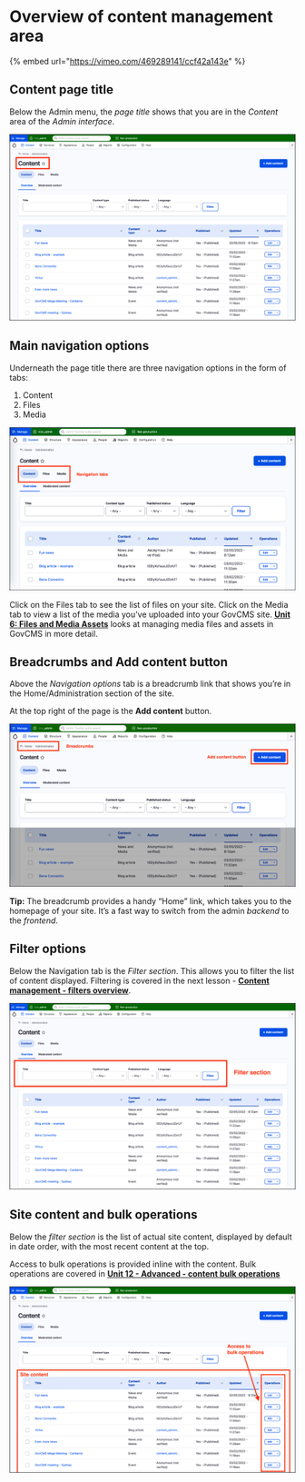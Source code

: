 # Overview of content management area

{% embed url="https://vimeo.com/469289141/ccf42a143e" %}

## Content page title

Below the Admin menu, the _page title_ shows that you are in the _Content_ area of the _Admin interface_.

![Image of Admin interface](../.gitbook/assets/Unit-1-Content-Page-Title.png)

## Main navigation options

Underneath the page title there are three navigation options in the form of tabs:

1. Content
2. Files
3. Media

![Image of main Navigation tabs](../.gitbook/assets/Unit-1-Content-Page-Content-Files-Media.png)

Click on the Files tab to see the list of files on your site. Click on the Media tab to view a list of the media you’ve uploaded into your GovCMS site. **[Unit 6: Files and Media Assets](../unit-6-files-media-assets)** looks at managing media files and assets in GovCMS in more detail.

## Breadcrumbs and Add content button

Above the _Navigation options_ tab is a breadcrumb link that shows you’re in the Home/Administration section of the site. 

At the top right of the page is the **Add content** button.

![Image of Breadcrumbs and Add Content button](../.gitbook/assets/Unit-1-Content-Page-Breadcrumbs-Add-Content.png)

**Tip:** The breadcrumb provides a handy “Home” link, which takes you to the homepage of your site. It’s a fast way to switch from the admin _backend_ to the _frontend_.

## Filter options

Below the Navigation tab is the _Filter section_. This allows you to filter the list of content displayed. Filtering is covered in the next lesson - **[Content management - filters overview](content-management-filters-overview.md)**.

![Image of Filter section](../.gitbook/assets/Unit-1-Content-Page-Filters.png)


## Site content and bulk operations

Below the _filter section_ is the list of actual site content, displayed by default in date order, with the most recent content at the top. 

Access to bulk operations is provided inline with the content. Bulk operations are covered in **[Unit 12 - Advanced - content bulk operations](../unit-12-advanced-content-editing/bulk-operations.md)**

![Image of Content listing](../.gitbook/assets/Unit-1-Content-Page-Site-Content-Bulk-Operations.png)


